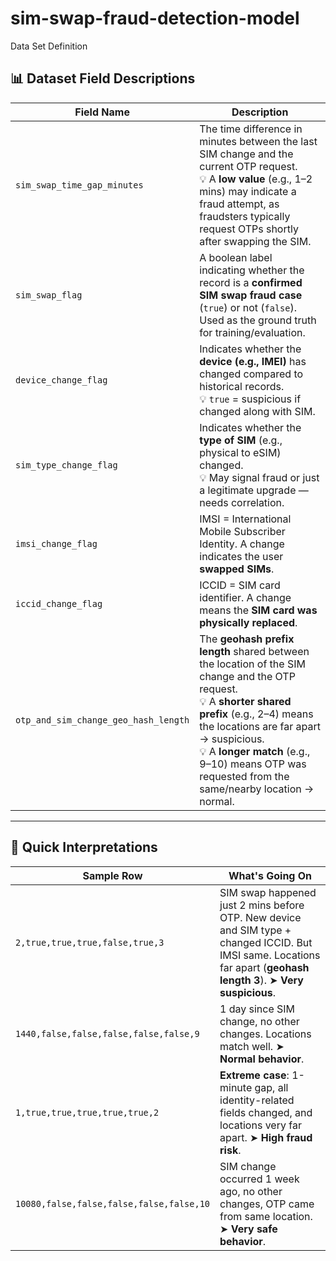 # sim-swap-fraud-detection-model
Data Set Definition 

## 📊 Dataset Field Descriptions

| Field Name                        | Description |
|----------------------------------|-------------|
| `sim_swap_time_gap_minutes`      | The time difference in minutes between the last SIM change and the current OTP request.<br>💡 A **low value** (e.g., 1–2 mins) may indicate a fraud attempt, as fraudsters typically request OTPs shortly after swapping the SIM. |
| `sim_swap_flag`                  | A boolean label indicating whether the record is a **confirmed SIM swap fraud case** (`true`) or not (`false`). Used as the ground truth for training/evaluation. |
| `device_change_flag`             | Indicates whether the **device (e.g., IMEI)** has changed compared to historical records.<br>💡 `true` = suspicious if changed along with SIM. |
| `sim_type_change_flag`           | Indicates whether the **type of SIM** (e.g., physical to eSIM) changed.<br>💡 May signal fraud or just a legitimate upgrade — needs correlation. |
| `imsi_change_flag`               | IMSI = International Mobile Subscriber Identity. A change indicates the user **swapped SIMs**. |
| `iccid_change_flag`              | ICCID = SIM card identifier. A change means the **SIM card was physically replaced**. |
| `otp_and_sim_change_geo_hash_length` | The **geohash prefix length** shared between the location of the SIM change and the OTP request.<br>💡 A **shorter shared prefix** (e.g., 2–4) means the locations are far apart → suspicious.<br>💡 A **longer match** (e.g., 9–10) means OTP was requested from the same/nearby location → normal. |

---

## 📌 Quick Interpretations

| Sample Row                                     | What's Going On |
|------------------------------------------------|-----------------|
| `2,true,true,true,false,true,3`               | SIM swap happened just 2 mins before OTP. New device and SIM type + changed ICCID. But IMSI same. Locations far apart (**geohash length 3**). ➤ **Very suspicious**. |
| `1440,false,false,false,false,false,9`        | 1 day since SIM change, no other changes. Locations match well. ➤ **Normal behavior**. |
| `1,true,true,true,true,true,2`                | **Extreme case**: 1-minute gap, all identity-related fields changed, and locations very far apart. ➤ **High fraud risk**. |
| `10080,false,false,false,false,false,10`      | SIM change occurred 1 week ago, no other changes, OTP came from same location. ➤ **Very safe behavior**. |

